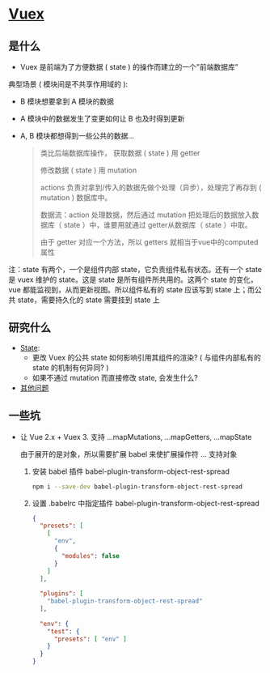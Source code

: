 # [Vuex](https://vuex.vuejs.org/zh/)

## 是什么

* Vuex 是前端为了方便数据 ( state ) 的操作而建立的一个"前端数据库"
 
典型场景 ( 模块间是不共享作用域的 ): 
  * B 模块想要拿到 A 模块的数据
  * A 模块中的数据发生了变更如何让 B 也及时得到更新
  * A, B 模块都想得到一些公共的数据...
    
    > 类比后端数据库操作，
    > 获取数据 ( state ) 用 getter
    > 
    > 修改数据 ( state ) 用 mutation
    > 
    > actions 负责对拿到/传入的数据先做个处理（异步），处理完了再存到 ( mutation ) 数据库中。
    > 
    > 数据流：action 处理数据，然后通过 mutation 把处理后的数据放入数据库（ state ）中，谁要用就通过 getter从数据库（ state ）中取。
    > 
    > 由于 getter 对应一个方法，所以 getters 就相当于vue中的computed属性

注：state 有两个，一个是组件内部 state，它负责组件私有状态。还有一个 state 是 vuex 维护的 state。这是 state 是所有组件所共用的。这两个 state 的变化，vue 都能监视到，从而更新视图。所以组件私有的 state 应该写到 state 上；而公共 state，需要持久化的 state 需要挂到 state 上

## 研究什么

* [State](./notes/state.md): 
  * 更改 Vuex 的公共 state 如何影响引用其组件的渲染? ( 与组件内部私有的 state 的机制有何异同? )
  * 如果不通过 mutation 而直接修改 state, 会发生什么?
* [其他问题](https://juejin.im/post/5dba91e4518825647e4ef18b)

## 一些坑

* 让 Vue 2.x + Vuex 3. 支持 ...mapMutations, ...mapGetters, ...mapState
  
  由于展开的是对象，所以需要扩展 babel 来使扩展操作符 ... 支持对象

  1. 安装 babel 插件 babel-plugin-transform-object-rest-spread 

       ```bash
      npm i --save-dev babel-plugin-transform-object-rest-spread
      ```
  2. 设置 .babelrc 中指定插件 babel-plugin-transform-object-rest-spread
      
      ```json
      {
        "presets": [
          [
            "env",
            {
              "modules": false
            }
          ]
        ],
        
        "plugins": [
          "babel-plugin-transform-object-rest-spread"
        ],
        
        "env": {
          "test": {
            "presets": [ "env" ]
          }
        }
      }
      ```